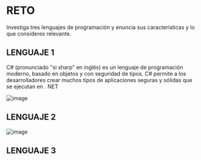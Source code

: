 # RETO
Investiga tres lenguajes de programación y enuncia sus características y lo que consideres relevante.

## LENGUAJE 1
C# (pronunciado "si sharp" en inglés) es un lenguaje de programación moderno, basado en objetos y con seguridad de tipos. C# permite a los desarrolladores crear muchos tipos de aplicaciones seguras y sólidas que se ejecutan en . NET

![image](https://user-images.githubusercontent.com/101213081/157937322-f316ea32-6a36-408b-a8ad-ebb31f05098e.png)

## LENGUAJE 2
![image](https://user-images.githubusercontent.com/101213081/157941799-19687b36-dc7a-458b-aef6-e5e57e7a60fc.png)


## LENGUAJE 3
